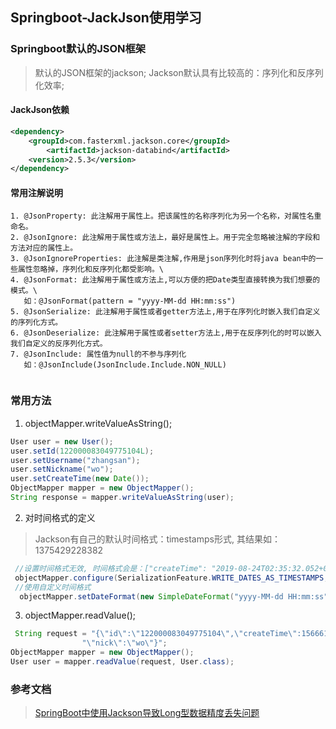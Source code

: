 ## Springboot-JackJson使用学习

### Springboot默认的JSON框架
> 默认的JSON框架的jackson; Jackson默认具有比较高的：序列化和反序列化效率; 

#### JackJson依赖
```xml
<dependency> 
    <groupId>com.fasterxml.jackson.core</groupId> 
        <artifactId>jackson-databind</artifactId> 
    <version>2.5.3</version>
</dependency> 
```

#### 常用注解说明
```properties
1. @JsonProperty: 此注解用于属性上。把该属性的名称序列化为另一个名称，对属性名重命名。
2. @JsonIgnore: 此注解用于属性或方法上，最好是属性上。用于完全忽略被注解的字段和方法对应的属性上。
3. @JsonIgnoreProperties: 此注解是类注解,作用是json序列化时将java bean中的一些属性忽略掉，序列化和反序列化都受影响。\
4. @JsonFormat: 此注解用于属性或方法上,可以方便的把Date类型直接转换为我们想要的模式。\
   如：@JsonFormat(pattern = "yyyy-MM-dd HH:mm:ss") 
5. @JsonSerialize: 此注解用于属性或者getter方法上,用于在序列化时嵌入我们自定义的序列化方式。
6. @JsonDeserialize: 此注解用于属性或者setter方法上,用于在反序列化的时可以嵌入我们自定义的反序列化方式。
7. @JsonInclude: 属性值为null的不参与序列化
   如：@JsonInclude(JsonInclude.Include.NON_NULL)


```

### 常用方法
1. objectMapper.writeValueAsString();
```java
User user = new User();
user.setId(122000083049775104L);
user.setUsername("zhangsan");
user.setNickname("wo");
user.setCreateTime(new Date());
ObjectMapper mapper = new ObjectMapper();
String response = mapper.writeValueAsString(user);

```

2. 对时间格式的定义
> Jackson有自己的默认时间格式：timestamps形式, 其结果如：1375429228382
```java
 //设置时间格式无效, 时间格式会是：["createTime": "2019-08-24T02:35:32.052+0000"]
 objectMapper.configure(SerializationFeature.WRITE_DATES_AS_TIMESTAMPS, false);
 //使用自定义时间格式
  objectMapper.setDateFormat(new SimpleDateFormat("yyyy-MM-dd HH:mm:ss"));
```

3. objectMapper.readValue();
```java
 String request = "{\"id\":\"122000083049775104\",\"createTime\":1566619753,\"name\":\"zhangsan\"," +
                "\"nick\":\"wo\"}";
ObjectMapper mapper = new ObjectMapper();
User user = mapper.readValue(request, User.class);
``` 

### 参考文档
> [SpringBoot中使用Jackson导致Long型数据精度丢失问题](https://www.cnblogs.com/hahahehexixihoho/p/10214156.html)
















